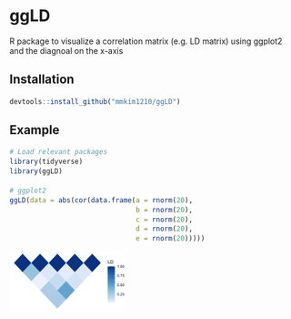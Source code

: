 # ggLD
R package to visualize a correlation matrix (e.g. LD matrix) using ggplot2 and the diagnoal on the x-axis

## Installation
```r
devtools::install_github("mmkim1210/ggLD")
```

## Example
```r
# Load relevant packages
library(tidyverse)
library(ggLD)

# ggplot2
ggLD(data = abs(cor(data.frame(a = rnorm(20), 
                               b = rnorm(20), 
                               c = rnorm(20),
                               d = rnorm(20),
                               e = rnorm(20)))))
```
<img src="man/figures/README-example-1.png" width="40%" />

